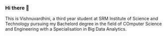 ### Hi there 👋
This is Vishnuvardhini, a third year student at SRM Institute of Science and Technology pursuing my Bachelord degree in the field of COmputer Science and Engineering with a Specialisation in Big Data Analytics.
<!--
**Vishnu221-hash/Vishnu221-hash** is a ✨ _special_ ✨ repository because its `README.md` (this file) appears on your GitHub profile.

Here are some ideas to get you started:

- 🔭 I’m currently working on ...
- 🌱 I’m currently learning ...
- 👯 I’m looking to collaborate on ...
- 🤔 I’m looking for help with ...
- 💬 Ask me about ...
- 📫 How to reach me: ...
- 😄 Pronouns: ...
- ⚡ Fun fact: ...
-->

